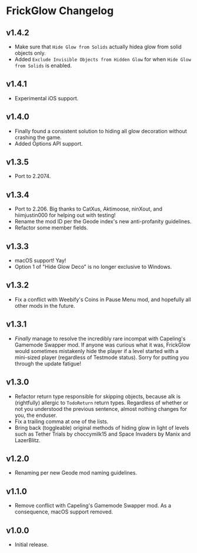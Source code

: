 # FrickGlow Changelog
## v1.4.2
- Make sure that `Hide Glow from Solids` actually hidea glow from solid objects only.
- Added `Exclude Invisible Objects from Hidden Glow` for when `Hide Glow from Solids` is enabled.
## v1.4.1
- Experimental iOS support.
## v1.4.0
- Finally found a consistent solution to hiding all glow decoration without crashing the game.
- Added Options API support.
## v1.3.5
- Port to 2.2074.
## v1.3.4
- Port to 2.206. Big thanks to CatXus, Aktimoose, ninXout, and hiimjustin000 for helping out with testing!
- Rename the mod ID per the Geode index's new anti-profanity guidelines.
- Refactor some member fields.
## v1.3.3
- macOS support! Yay!
- Option 1 of "Hide Glow Deco" is no longer exclusive to Windows.
## v1.3.2
- Fix a conflict with Weebify's Coins in Pause Menu mod, and hopefully all other mods in the future.
## v1.3.1
- *Finally* manage to resolve the incredibly rare incompat with Capeling's Gamemode Swapper mod. If anyone was curious what it was, FrickGlow would sometimes mistakenly hide the player if a level started with a mini-sized player (regardless of Testmode status). Sorry for putting you through the update fatigue!
## v1.3.0
- Refactor return type responsible for skipping objects, because alk is (rightfully) allergic to `TodoReturn` return types. Regardless of whether or not you understood the previous sentence, almost nothing changes for you, the enduser.
- Fix a trailing comma at one of the lists.
- Bring back (toggleable) original methods of hiding glow in light of levels such as Tether Trials by choccymilk15 and Space Invaders by Manix and LazerBlitz.
## v1.2.0
- Renaming per new Geode mod naming guidelines.
## v1.1.0
- Remove conflict with Capeling's Gamemode Swapper mod. As a consequence, macOS support removed.
## v1.0.0
- Initial release.